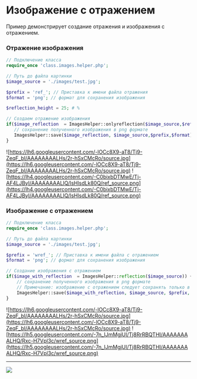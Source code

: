 
# Изображение с отражением #
Пример демонстрирует создание отражения и изображения с отражением.
### Отражение изображения ###
```php
// Подключение класса 
require_once 'class.images.helper.php'; 

// Путь до файла картинки  
$image_source = './images/test.jpg'; 

$prefix = 'ref_'; // Приставка к имени файла отражения 
$format = 'png'; // формат для сохранения изображения

$reflection_height = 25; # %

// Создаем отражение изображения
if($image_reflection  = ImagesHelper::onlyreflection($image_source,$reflection_height)) {
   // сохранение полученного изображения в png формате 
   ImagesHelper::save($image_reflection, $image_source,$prefix,$format);
}
```
![https://lh6.googleusercontent.com/-lOCc8X9-aT8/Tj9-ZeqF_bI/AAAAAAAALHs/2r-hSxCMcRo/source.jpg](https://lh6.googleusercontent.com/-lOCc8X9-aT8/Tj9-ZeqF_bI/AAAAAAAALHs/2r-hSxCMcRo/source.jpg)
![https://lh4.googleusercontent.com/-C0bixbDTMwE/Tj-AF4LJByI/AAAAAAAALIQ/lsHlsdLk80Q/ref_source.png](https://lh4.googleusercontent.com/-C0bixbDTMwE/Tj-AF4LJByI/AAAAAAAALIQ/lsHlsdLk80Q/ref_source.png)
### Изображение с отражением ###
```php
// Подключение класса 
require_once 'class.images.helper.php'; 

// Путь до файла картинки  
$image_source = './images/test.jpg'; 

$prefix = 'wref_'; // Приставка к имени файла с отражением 
$format = 'png'; // формат для сохранения изображения

// Создание изображения с отражением 
if($image_with_reflection  = ImagesHelper::reflection($image_source)) {    
    // сохранение полученного изображения в png формате 
    // Примечание: изображение с отражением следует сохранять только в png формате
    ImagesHelper::save($image_with_reflection, $image_source, $prefix, $format);    
}

```
![https://lh6.googleusercontent.com/-lOCc8X9-aT8/Tj9-ZeqF_bI/AAAAAAAALHs/2r-hSxCMcRo/source.jpg](https://lh6.googleusercontent.com/-lOCc8X9-aT8/Tj9-ZeqF_bI/AAAAAAAALHs/2r-hSxCMcRo/source.jpg)
![https://lh5.googleusercontent.com/-7n_IJmMgjUI/Tj8RrRBQTHI/AAAAAAAALHQ/Rxc-H7Vpl3c/wref_source.png](https://lh5.googleusercontent.com/-7n_IJmMgjUI/Tj8RrRBQTHI/AAAAAAAALHQ/Rxc-H7Vpl3c/wref_source.png)


---

<span>
<a href='http://www.gordejev.lv/'><img src='http://www.gordejev.lv/templates/gordejev/images/gora_88x31.png' /></a>
<br />
</span>
